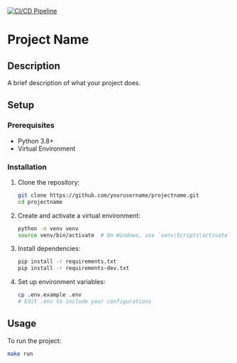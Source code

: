 [![CI/CD Pipeline](https://github.com/vamsi-kvk/mlops/actions/workflows/main.yml/badge.svg)](https://github.com/vamsi-kvk/mlops/actions/workflows/main.yml)
# Project Name

## Description
A brief description of what your project does.

## Setup
### Prerequisites
- Python 3.8+
- Virtual Environment

### Installation
1. Clone the repository:
    ```sh
    git clone https://github.com/yourusername/projectname.git
    cd projectname
    ```

2. Create and activate a virtual environment:
    ```sh
    python -m venv venv
    source venv/bin/activate  # On Windows, use `venv\Scripts\activate`
    ```

3. Install dependencies:
    ```sh
    pip install -r requirements.txt
    pip install -r requirements-dev.txt
    ```

4. Set up environment variables:
    ```sh
    cp .env.example .env
    # Edit .env to include your configurations
    ```

## Usage
To run the project:
```sh
make run

